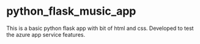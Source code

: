 # python_flask_music_app
This is a basic python flask app with bit of html and css.
Developed to test the azure app service features.
